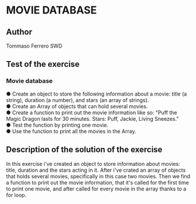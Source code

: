# MOVIE DATABASE

## Author

Tommaso Ferrero SWD

## Test of the exercise

### Movie database

● Create an object to store the following information about a movie: title (a string), duration (a number), and stars (an array of strings).  
● Create an Array of objects that can hold several movies.  
● Create a function to print out the movie information like so: "Puff the Magic Dragon lasts for 30 minutes. Stars: Puff, Jackie, Living Sneezes."  
● Test the function by printing one movie.  
● Use the function to print all the movies in the Array.  

## Description of the solution of the exercise

In this exercise i've created an object to store information about movies: title, duration and the stars acting in it. After i've crated an array of objects that holds several movies, specifically in this case two movies. Then we find a function to print out the movie information, that it's called for the first time to print one movie, and after called for every movie in the array thanks to a for loop.
